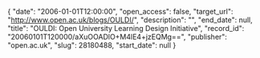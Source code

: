 {
  "date": "2006-01-01T12:00:00", 
  "open_access": false, 
  "target_url": "http://www.open.ac.uk/blogs/OULDI/", 
  "description": "", 
  "end_date": null, 
  "title": "OULDI: Open University Learning Design Initiative", 
  "record_id": "20060101T120000/aXuOOADlO+M4lE4+jzEQMg==", 
  "publisher": "open.ac.uk", 
  "slug": 28180488, 
  "start_date": null
}

